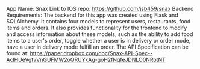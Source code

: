 App Name: Snax
Link to IOS repo: https://github.com/jsb459/snax
Backend Requirements: The backend for this app was created using Flask and
    SQLAlchemy. It contains four models to represent users, restaurants, food items and orders. It also 
    provides functionality for the frontend to modify and access information about these models, such as the ability to add      food items to a user's order, toggle whether a user is in delivery or order mode, have a user in delivery mode fulfill an order. The API Specification can be found at: 
    https://paper.dropbox.com/doc/Snax-API-Spec--AclHUeVgtvVnGUFMW2oQRUYxAg-goH2fNqfeJDNLO0NRotNT 
 
    
   
    
